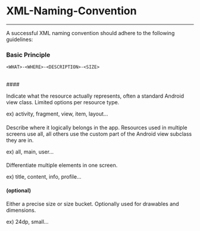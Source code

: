 # XML-Naming-Convention
___

A successful XML naming convention should adhere to the following guidelines:

### Basic Principle
    <WHAT>-<WHERE>-<DESCRIPTION>-<SIZE>
    
<br/>
#### <WHAT>

Indicate what the resource actually represents, often a standard Android view class. Limited options per resource type.

ex) activity, fragment, view, item, layout...


#### <WHERE>

Describe where it logically belongs in the app. Resources used in multiple screens use all, all others use the custom part of the Android view subclass they are in.

ex) all, main, user...


#### <DESCRIPTION>

Differentiate multiple elements in one screen.

ex) title, content, info, profile...


#### <SIZE> (optional)

Either a precise size or size bucket. Optionally used for drawables and dimensions.

ex) 24dp, small...
